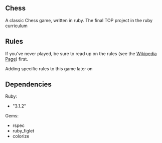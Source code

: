## Chess

A classic Chess game, written in ruby. The final TOP project in the ruby curriculum

## Rules

If you’ve never played, be sure to read up on the rules (see the [Wikipedia Page](https://en.wikipedia.org/wiki/Chess)) first.

Adding specific rules to this game later on

## Dependencies

Ruby: 
- "3.1.2"

Gems:
- rspec
- ruby_figlet
- colorize
